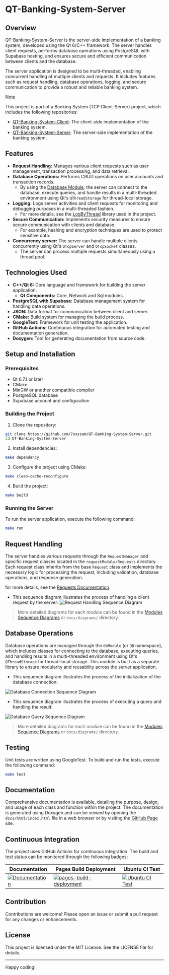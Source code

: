 # QT-Banking-System-Server

## Overview

QT-Banking-System-Server is the server-side implementation of a banking system, developed using the Qt 6/C++ framework. The server handles client requests, performs database operations using PostgreSQL with Supabase hosting, and ensures secure and efficient communication between clients and the database.

The server application is designed to be multi-threaded, enabling concurrent handling of multiple clients and requests. It includes features such as request handling, database operations, logging, and secure communication to provide a robust and reliable banking system.

<!-- link for Client-Server project -->
> [!NOTE]
> This project is part of a Banking System (TCP Client-Server) project, which includes the following repositories:
> - [QT-Banking-System-Client](https://github.com/7osssam/QT-Banking-System-Client): The client-side implementation of the banking system.
> - [QT-Banking-System-Server](https://github.com/7osssam/QT-Banking-System-Server): The server-side implementation of the banking system.


## Features

- **Request Handling:** Manages various client requests such as user management, transaction processing, and data retrieval.
- **Database Operations:** Performs CRUD operations on user accounts and transaction records.
	- By using the [Database Module](src/dbModule), the server can connect to the database, execute queries, and handle results in a multi-threaded environment using Qt's `QThreadStorage` for thread-local storage.
- **Logging:** Logs server activities and client requests for monitoring and debugging purposes in a multi-threaded fashion.
	- For more details, see the [LogByThread](https://github.com/7osssam/LogByThread) library used in the project.
- **Secure Communication:** Implements security measures to ensure secure communication with clients and database.
	- For example, hashing and encryption techniques are used to protect sensitive data.
- **Concurrency server:** The server can handle multiple clients concurrently using Qt's `QTcpServer` and `QTcpSocket` classes.
	- The server can process multiple requests simultaneously using a thread pool.


## Technologies Used

- **C++/Qt 6:** Core language and framework for building the server application.
  - **Qt Components:** Core, Network and Sql modules.
- **PostgreSQL with Supabase:** Database management system for handling data operations.
- **JSON:** Data format for communication between client and server.
- **CMake:** Build system for managing the build process.
- **GoogleTest:** Framework for unit testing the application.
- **GitHub Actions:** Continuous integration for automated testing and documentation generation.
- **Doxygen:** Tool for generating documentation from source code.


## Setup and Installation

### Prerequisites

- Qt 6.7.1 or later
- CMake
- MinGW or another compatible compiler
- PostgreSQL database
- Supabase account and configuration

### Building the Project

1. Clone the repository:
```sh
git clone https://github.com/7osssam/QT-Banking-System-Server.git
cd QT-Banking-System-Server
```

2. Install dependencies:
```sh
make dependency
```

3. Configure the project using CMake:
```sh
make clean-cache-reconfigure
```

4. Build the project:
```sh
make build
```

### Running the Server

To run the server application, execute the following command:
```sh
make run
```

## Request Handling

The server handles various requests through the `RequestManager` and specific request classes located in the `requestModule/Requests` directory. Each request class inherits from the base `Request` class and implements the necessary logic for processing the request, including validation, database operations, and response generation.

for more details, see the [Requests Documentation](Requests-Documentation.md).

- This sequence diagram illustrates the process of handling a client request by the server:
![Request Handling Sequence Diagram](docs/diagrams/plantuml/sequence-diagrams/Modules/Request.svg)
> More detailed diagrams for each module can be found in the [Modules Sequence Diagrams](Modules-Sequence-Diagrams.md) or `docs/diagrams/` directory.

## Database Operations

Database operations are managed through the `dbModule` (or `DB` namespace), which includes classes for connecting to the database, executing queries, and handling results in a multi-threaded environment using Qt's `QThreadStorage` for thread-local storage. This module is built as a separate library to ensure modularity and reusability across the server application.

- This sequence diagram illustrates the process of the initialization of the database connection:
<!-- docs\diagrams\plantuml\sequence-diagrams\Modules\DatabaseManager_init.svg -->
![Database Connection Sequence Diagram](docs/diagrams/plantuml/sequence-diagrams/Modules/DatabaseManager_init.svg)

- This sequence diagram illustrates the process of executing a query and handling the result:
<!-- docs\diagrams\plantuml\sequence-diagrams\Modules\DatabaseManager_query.svg -->
![Database Query Sequence Diagram](docs/diagrams/plantuml/sequence-diagrams/Modules/DatabaseManager_query.svg)
> More detailed diagrams for each module can be found in the [Modules Sequence Diagrams](Modules-Sequence-Diagrams.md) or `docs/diagrams/` directory.


## Testing

Unit tests are written using GoogleTest. To build and run the tests, execute the following command:
```sh
make test
```

## Documentation

Comprehensive documentation is available, detailing the purpose, design, and usage of each class and function within the project. The documentation is generated using Doxygen and can be viewed by opening the `docs/html/index.html` file in a web browser or by visiting the [GitHub Page](https://7osssam.github.io/QT-Banking-System-Server/) site.

## Continuous Integration

The project uses GitHub Actions for continuous integration. The build and test status can be monitored through the following badges:

| Documentation | Pages Build Deployment | Ubuntu CI Test |
|---------------|------------------------|----------------|
| [![Documentation](https://github.com/7osssam/QT-Banking-System-Server/actions/workflows/documentation.yml/badge.svg)](https://github.com/7osssam/QT-Banking-System-Server/actions/workflows/documentation.yml) | [![pages-build-deployment](https://github.com/7osssam/QT-Banking-System-Server/actions/workflows/pages/pages-build-deployment/badge.svg)](https://github.com/7osssam/QT-Banking-System-Server/actions/workflows/pages/pages-build-deployment) | [![Ubuntu CI Test](https://github.com/7osssam/QT-Banking-System-Server/actions/workflows/Ubuntu.yml/badge.svg)](https://github.com/7osssam/QT-Banking-System-Server/actions/workflows/Ubuntu.yml) |

## Contribution

Contributions are welcome! Please open an issue or submit a pull request for any changes or enhancements.

## License

This project is licensed under the MIT License. See the LICENSE file for details.

---

Happy coding!